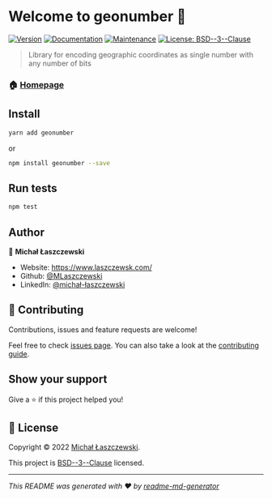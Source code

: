 # Welcome to geonumber 👋
[![Version](https://img.shields.io/npm/v/geonumber.svg)](https://www.npmjs.com/package/geonumber)
[![Documentation](https://img.shields.io/badge/documentation-yes-brightgreen.svg)](https://github.com/MLaszczewski/geowords#readme)
[![Maintenance](https://img.shields.io/badge/Maintained%3F-yes-green.svg)](https://github.com/MLaszczewski/geowords/graphs/commit-activity)
[![License: BSD--3--Clause](https://img.shields.io/github/license/MLaszczewski/geonumber)](https://github.com/MLaszczewski/geowords/blob/master/LICENSE)

> Library for encoding geographic coordinates as single number with any number of bits

### 🏠 [Homepage](https://github.com/MLaszczewski/geowords)

## Install

```sh
yarn add geonumber
```
or
```sh
npm install geonumber --save
```


## Run tests

```sh
npm test
```

## Author

👤 **Michał Łaszczewski**

* Website: https://www.laszczewsk.com/
* Github: [@MLaszczewski](https://github.com/MLaszczewski)
* LinkedIn: [@michał-łaszczewski](https://linkedin.com/in/michał-łaszczewski)

## 🤝 Contributing

Contributions, issues and feature requests are welcome!

Feel free to check [issues page](https://github.com/MLaszczewski/geowords/issues). You can also take a look at the [contributing guide](https://github.com/MLaszczewski/geowords/blob/master/CONTRIBUTING.md).

## Show your support

Give a ⭐️ if this project helped you!


## 📝 License

Copyright © 2022 [Michał Łaszczewski](https://github.com/MLaszczewski).

This project is [BSD--3--Clause](https://github.com/MLaszczewski/geowords/blob/master/LICENSE) licensed.

***
_This README was generated with ❤️ by [readme-md-generator](https://github.com/kefranabg/readme-md-generator)_
